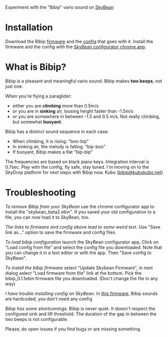 Experiment with the "Bibip" vario sound on [SkyBean](https://github.com/fhorinek/SkyBean)

Installation
============
Download the Bibip [firmware](https://raw.githubusercontent.com/kubotron/SkyBiBean/master/bibip_0.1.ebin) and the [config](https://raw.githubusercontent.com/kubotron/SkyBiBean/master/config-black-keys.sbc) that goes with it. Install the firmware and the config with the [SkyBean configurator chrome app](https://chrome.google.com/webstore/detail/skybean-configurator/njolekdacakglgbnpmeldongebgldnhd?hl=en). 

What is Bibip?
==============
Bibip is a pleasant and meaningful vario sound. Bibip makes **two beeps**, not just one.

When you're flying a paraglider: 
* either you are **climbing** more than 0.5m/s
* or you are in **sinking** air, loosing height faster than -1.5m/s
* or you are somewhere in between -1.5 and 0.5 m/s. Not really climbing, but somewhat  **buoyant**.

Bibip has a distinct sound sequence in each case:
* When climbing, it is rising: "boo-bip"
* In sinking air, the melody is falling: "bip-boo"
* If buoyant, Bibip makes a flat "bip-bip"

The frequencies are based on black piano keys. Integration interval is 0.7sec. Play with the config, fly safe, stay tuned.
I'm moving on to the SkyDrop platform for next steps with Bibip now. Kubo (bibip@kubokubo.net) 

Troubleshooting
===============
*To remove Bibip from your SkyBean* use the chrome configurator app to install the "skybean_beta2.ebin". If you saved your old configuration to a file, you can now load it to SkyBean, too.

*The links to firmware and config above lead to some weird text.* Use "Save link as..." option to save the firmware and config files. 

*To load bibip configuration* launch the SkyBean configurator app, Click on "Load config from file" and select the config file you downloaded. Note that you can change it in a text editor or with the app. Then "Save config to SkyBean".   

*To install the bibip firmware* select "Update Skybean Firmware", in next dialog select "Load firmware from file" link at the bottom. Pick the bibip_0.1.1ebin firmware file you downloaded. (Don't change the file in any way)

*I have trouble installing config on SkyBean.* In [this firmware](https://raw.githubusercontent.com/kubotron/SkyBiBean/master/bibip_0.1.1.hardcoded.ebin), Bibip sounds are hardcoded, you don't need any config

*Bibip has some shortcomings.* Bibip is never quiet. It doesn't respect the configured sink and lift threshold. The duration of the gap in between the two beeps is not configurable. 

Please, do open issues if you find bugs or are missing something. 


